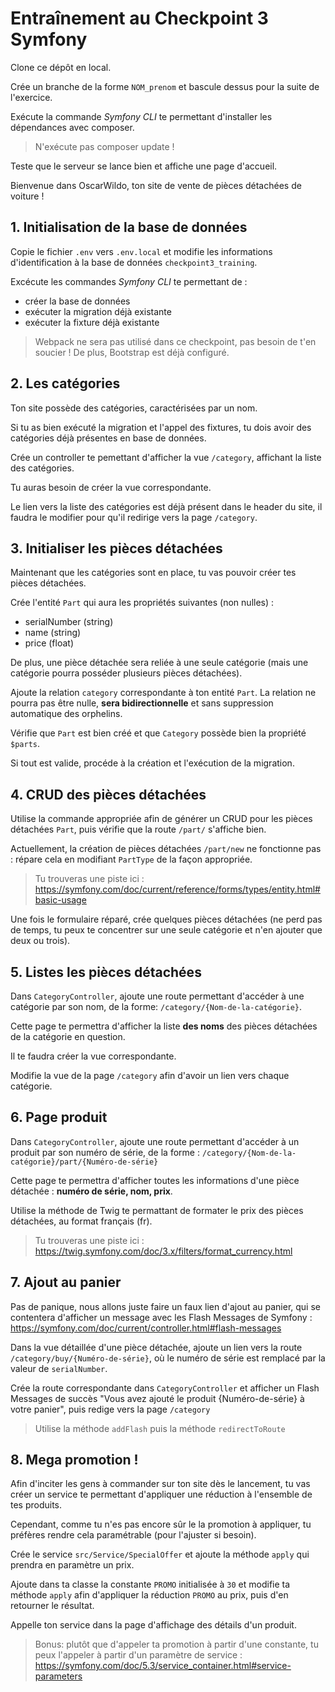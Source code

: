 # Entraînement au Checkpoint 3 Symfony

Clone ce dépôt en local.

Crée un branche de la forme `NOM_prenom` et bascule dessus pour la suite de l'exercice.

Exécute la commande *Symfony CLI* te permettant d'installer les dépendances avec composer.

> N'exécute pas composer update !

Teste que le serveur se lance bien et affiche une page d'accueil.

Bienvenue dans OscarWildo, ton site de vente de pièces détachées de voiture !

## 1. Initialisation de la base de données

Copie le fichier `.env` vers `.env.local` et modifie les informations d'identification à la base de données `checkpoint3_training`.

Excécute les commandes *Symfony CLI* te permettant de :
- créer la base de données
- exécuter la migration déjà existante
- exécuter la fixture déjà existante

> Webpack ne sera pas utilisé dans ce checkpoint, pas besoin de t'en soucier !
> De plus, Bootstrap est déjà configuré.

## 2. Les catégories

Ton site possède des catégories, caractérisées par un nom.

Si tu as bien exécuté la migration et l'appel des fixtures, tu dois avoir des catégories déjà présentes en base de données.

Crée un controller te pemettant d'afficher la vue `/category`, affichant la liste des catégories.

Tu auras besoin de créer la vue correspondante.

Le lien vers la liste des catégories est déjà présent dans le header du site, il faudra le modifier pour qu'il redirige vers la page `/category`.

## 3. Initialiser les pièces détachées

Maintenant que les catégories sont en place, tu vas pouvoir créer tes pièces détachées.

Crée l'entité `Part` qui aura les propriétés suivantes (non nulles) :

- serialNumber (string)
- name (string)
- price (float)

De plus, une pièce détachée sera reliée à une seule catégorie (mais une catégorie pourra posséder plusieurs pièces détachées).

Ajoute la relation `category` correspondante à ton entité `Part`.
La relation ne pourra pas être nulle, **sera bidirectionnelle** et sans suppression automatique des orphelins.

Vérifie que `Part` est bien créé et que `Category` possède bien la propriété `$parts`.

Si tout est valide, procéde à la création et l'exécution de la migration.

## 4. CRUD des pièces détachées

Utilise la commande appropriée afin de générer un CRUD pour les pièces détachées `Part`, puis vérifie que la route `/part/` s'affiche bien.

Actuellement, la création de pièces détachées `/part/new` ne fonctionne pas : répare cela en modifiant `PartType` de la façon appropriée.

> Tu trouveras une piste ici : https://symfony.com/doc/current/reference/forms/types/entity.html#basic-usage

Une fois le formulaire réparé, crée quelques pièces détachées (ne perd pas de temps, tu peux te concentrer sur une seule catégorie et n'en ajouter que deux ou trois).

## 5. Listes les pièces détachées

Dans `CategoryController`, ajoute une route permettant d'accéder à une catégorie par son nom, de la forme: `/category/{Nom-de-la-catégorie}`.

Cette page te permettra d'afficher la liste **des noms** des pièces détachées de la catégorie en question.

Il te faudra créer la vue correspondante.

Modifie la vue de la page `/category` afin d'avoir un lien vers chaque catégorie.

## 6. Page produit

Dans `CategoryController`, ajoute une route permettant d'accéder à un produit par son numéro de série, de la forme : `/category/{Nom-de-la-catégorie}/part/{Numéro-de-série}`

Cette page te permettra d'afficher toutes les informations d'une pièce détachée : **numéro de série, nom, prix**.

Utilise la méthode de Twig te permattant de formater le prix des pièces détachées, au format français (fr).

> Tu trouveras une piste ici : https://twig.symfony.com/doc/3.x/filters/format_currency.html

## 7. Ajout au panier

Pas de panique, nous allons juste faire un faux lien d'ajout au panier, qui se contentera d'afficher un message avec les Flash Messages de Symfony : https://symfony.com/doc/current/controller.html#flash-messages

Dans la vue détaillée d'une pièce détachée, ajoute un lien vers la route `/category/buy/{Numéro-de-série}`, où le numéro de série est remplacé par la valeur de `serialNumber`.

Crée la route correspondante dans `CategoryController` et afficher un Flash Messages de succès "Vous avez ajouté le produit {Numéro-de-série} à votre panier", puis redige vers la page `/category`

> Utilise la méthode `addFlash` puis la méthode `redirectToRoute`

## 8. Mega promotion !

Afin d'inciter les gens à commander sur ton site dès le lancement, tu vas créer un service te permettant d'appliquer une réduction à l'ensemble de tes produits.

Cependant, comme tu n'es pas encore sûr le la promotion à appliquer, tu préfères rendre cela paramétrable (pour l'ajuster si besoin).

Crée le service `src/Service/SpecialOffer` et ajoute la méthode `apply` qui prendra en paramètre un prix.

Ajoute dans ta classe la constante `PROMO` initialisée à `30` et modifie ta méthode `apply` afin d'appliquer la réduction `PROMO` au prix, puis d'en retourner le résultat.

Appelle ton service dans la page d'affichage des détails d'un produit.

> Bonus: plutôt que d'appeler ta promotion à partir d'une constante, tu peux l'appeler à partir d'un paramètre de service : https://symfony.com/doc/5.3/service_container.html#service-parameters